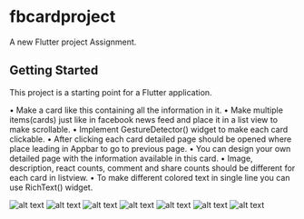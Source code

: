 # fbcardproject

A new Flutter project Assignment.

## Getting Started

This project is a starting point for a Flutter application.

• Make a card like this containing all the information in it.
• Make multiple items(cards) just like in facebook news feed and place it in a list view
to make scrollable.
• Implement GestureDetector() widget to make each card clickable.
• After clicking each card detailed page should be opened where place leading in Appbar to
go to previous page.
• You can design your own detailed page with the information available in this card.
• Image, description, react counts, comment and share counts should be different for each card
in listview.
• To make different colored text in single line you can use RichText() widget.

![alt text](https://imgur.com/SAGofUt)
![alt text](https://imgur.com/dckzGby)
![alt text](https://imgur.com/gU5sZYI)
![alt text](https://imgur.com/AE4Kq56)
![alt text](https://imgur.com/LUVRLwk)
![alt text](https://imgur.com/rcMEqqL)
![alt text](https://imgur.com/3kYOJVI)
